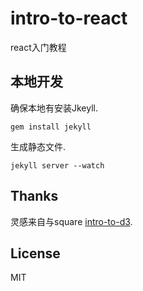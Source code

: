 # intro-to-react

react入门教程

## 本地开发

确保本地有安装Jkeyll.

```
gem install jekyll
```

生成静态文件.

```
jekyll server --watch
```

## Thanks

灵感来自与square [intro-to-d3](https://github.com/square/intro-to-d3).

## License

MIT